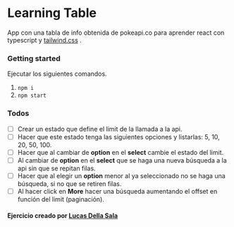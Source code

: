 # Learning Table
App con una tabla de info obtenida de pokeapi.co para aprender react con typescript y [tailwind.css](https://tailwindcss.com/) .
### Getting started
Ejecutar los siguientes comandos.
 1. `npm i`
 2. `npm start`
### Todos
-  [ ] Crear un estado que define el limit de la llamada a la api.
-  [ ] Hacer que este estado tenga las siguientes opciones y listarlas: 5, 10, 20, 50, 100.
-  [ ] Hacer que al cambiar de **option** en el **select** cambie el estado del limit. 
-  [ ] Al cambiar de **option** en el **select** que se haga una nueva búsqueda a la api sin que se repitan filas.
-  [ ] Hacer que al elegir un **option** menor al ya seleccionado no se haga una búsqueda, si no que se retiren filas.
-  [ ] Al hacer click en **More** hacer una búsqueda aumentando el offset en función del limit (paginación).

#### Ejercicio creado por [Lucas Della Sala](https://www.linkedin.com/in/lucasdellasala/)

